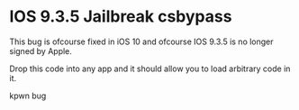 # IOS 9.3.5 Jailbreak csbypass

This bug is ofcourse fixed in iOS 10 and ofcourse IOS 9.3.5 is no longer signed by Apple.

Drop this code into any app and it should allow you to load arbitrary code in it.

kpwn bug
